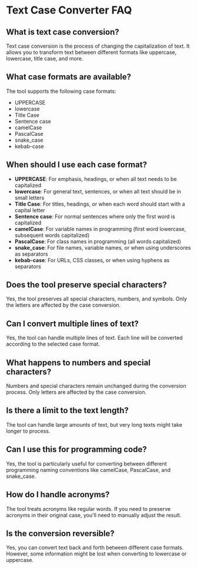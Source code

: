 # Text Case Converter FAQ

## What is text case conversion?

Text case conversion is the process of changing the capitalization of text. It allows you to transform text between different formats like uppercase, lowercase, title case, and more.

## What case formats are available?

The tool supports the following case formats:
- UPPERCASE
- lowercase
- Title Case
- Sentence case
- camelCase
- PascalCase
- snake_case
- kebab-case

## When should I use each case format?

- **UPPERCASE**: For emphasis, headings, or when all text needs to be capitalized
- **lowercase**: For general text, sentences, or when all text should be in small letters
- **Title Case**: For titles, headings, or when each word should start with a capital letter
- **Sentence case**: For normal sentences where only the first word is capitalized
- **camelCase**: For variable names in programming (first word lowercase, subsequent words capitalized)
- **PascalCase**: For class names in programming (all words capitalized)
- **snake_case**: For file names, variable names, or when using underscores as separators
- **kebab-case**: For URLs, CSS classes, or when using hyphens as separators

## Does the tool preserve special characters?

Yes, the tool preserves all special characters, numbers, and symbols. Only the letters are affected by the case conversion.

## Can I convert multiple lines of text?

Yes, the tool can handle multiple lines of text. Each line will be converted according to the selected case format.

## What happens to numbers and special characters?

Numbers and special characters remain unchanged during the conversion process. Only letters are affected by the case conversion.

## Is there a limit to the text length?

The tool can handle large amounts of text, but very long texts might take longer to process.

## Can I use this for programming code?

Yes, the tool is particularly useful for converting between different programming naming conventions like camelCase, PascalCase, and snake_case.

## How do I handle acronyms?

The tool treats acronyms like regular words. If you need to preserve acronyms in their original case, you'll need to manually adjust the result.

## Is the conversion reversible?

Yes, you can convert text back and forth between different case formats. However, some information might be lost when converting to lowercase or uppercase. 